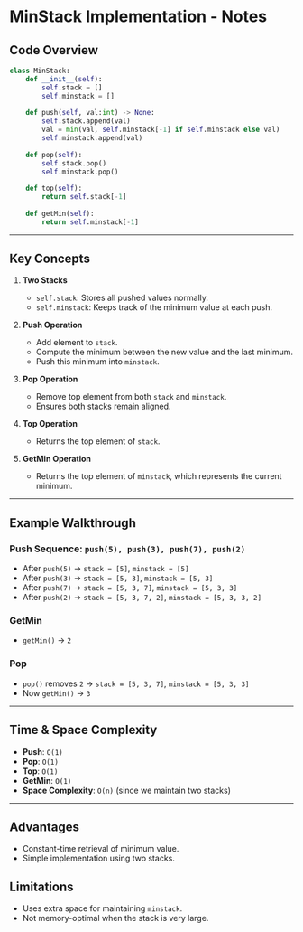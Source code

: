 # MinStack Implementation - Notes

## Code Overview

```python
class MinStack:
    def __init__(self):
        self.stack = []
        self.minstack = []
    
    def push(self, val:int) -> None:
        self.stack.append(val)
        val = min(val, self.minstack[-1] if self.minstack else val)
        self.minstack.append(val)
    
    def pop(self):
        self.stack.pop()
        self.minstack.pop()
    
    def top(self):
        return self.stack[-1]
    
    def getMin(self):
        return self.minstack[-1]
```

---

## Key Concepts

1. **Two Stacks**  
   - `self.stack`: Stores all pushed values normally.  
   - `self.minstack`: Keeps track of the minimum value at each push.

2. **Push Operation**  
   - Add element to `stack`.  
   - Compute the minimum between the new value and the last minimum.  
   - Push this minimum into `minstack`.

3. **Pop Operation**  
   - Remove top element from both `stack` and `minstack`.  
   - Ensures both stacks remain aligned.

4. **Top Operation**  
   - Returns the top element of `stack`.  

5. **GetMin Operation**  
   - Returns the top element of `minstack`, which represents the current minimum.  

---

## Example Walkthrough

### Push Sequence: `push(5), push(3), push(7), push(2)`

- After `push(5)` → `stack = [5]`, `minstack = [5]`  
- After `push(3)` → `stack = [5, 3]`, `minstack = [5, 3]`  
- After `push(7)` → `stack = [5, 3, 7]`, `minstack = [5, 3, 3]`  
- After `push(2)` → `stack = [5, 3, 7, 2]`, `minstack = [5, 3, 3, 2]`  

### GetMin
- `getMin()` → `2`

### Pop
- `pop()` removes `2` → `stack = [5, 3, 7]`, `minstack = [5, 3, 3]`  
- Now `getMin()` → `3`  

---

## Time & Space Complexity

- **Push**: `O(1)`  
- **Pop**: `O(1)`  
- **Top**: `O(1)`  
- **GetMin**: `O(1)`  
- **Space Complexity**: `O(n)` (since we maintain two stacks)

---

## Advantages
- Constant-time retrieval of minimum value.  
- Simple implementation using two stacks.

## Limitations
- Uses extra space for maintaining `minstack`.  
- Not memory-optimal when the stack is very large.
